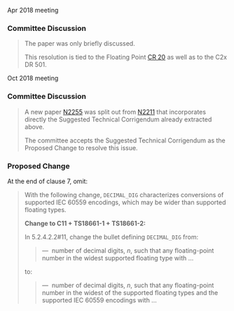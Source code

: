 Apr 2018 meeting

### Committee Discussion

> The paper was only briefly discussed.
> 
> This resolution is tied to the Floating Point [CR 20](issue:0CFP.20) as well as
> to the C2x DR 501\.

Oct 2018 meeting

### Committee Discussion

> A new paper [N2255](https://www.open-std.org/jtc1/sc22/wg14/www/docs/n2255.pdf)
> was split out from
> [N2211](https://www.open-std.org/jtc1/sc22/wg14/www/docs/n2211.pdf) that
> incorporates directly the Suggested Technical Corrigendum already extracted
> above.
> 
> The committee accepts the Suggested Technical Corrigendum as the Proposed Change
> to resolve this issue.

### Proposed Change

At the end of clause 7, omit:

> With the following change, `DECIMAL_DIG` characterizes conversions of supported
> IEC 60559 encodings, which may be wider than supported floating types.
> 
> **Change to C11 \+ TS18661-1 \+ TS18661-2:**
> 
> In 5.2.4.2.2#11, change the bullet defining `DECIMAL_DIG` from:
> 
> > —  number of decimal digits, *n*, such that any floating-point number in the
> > widest supported floating type with …
> 
> to:
> 
> > —  number of decimal digits, *n*, such that any floating-point number in the
> > widest of the supported floating types and the supported IEC 60559 encodings
> > with …
